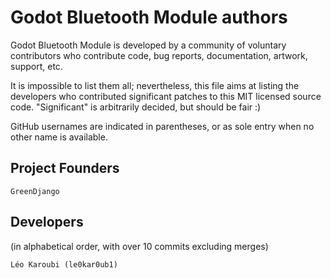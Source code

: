 # Godot Bluetooth Module authors

Godot Bluetooth Module is developed by a community of voluntary contributors who
contribute code, bug reports, documentation, artwork, support, etc.

It is impossible to list them all; nevertheless, this file aims at listing
the developers who contributed significant patches to this MIT licensed
source code. "Significant" is arbitrarily decided, but should be fair :)

GitHub usernames are indicated in parentheses, or as sole entry when no other
name is available.

## Project Founders

    GreenDjango

## Developers

(in alphabetical order, with over 10 commits excluding merges)

    Léo Karoubi (le0kar0ub1)
